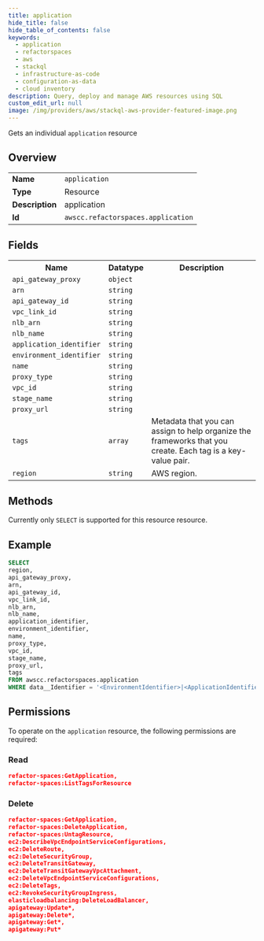 ```yaml
---
title: application
hide_title: false
hide_table_of_contents: false
keywords:
  - application
  - refactorspaces
  - aws
  - stackql
  - infrastructure-as-code
  - configuration-as-data
  - cloud inventory
description: Query, deploy and manage AWS resources using SQL
custom_edit_url: null
image: /img/providers/aws/stackql-aws-provider-featured-image.png
---
```

Gets an individual <code>application</code> resource

## Overview
<table><tbody>
<tr><td><b>Name</b></td><td><code>application</code></td></tr>
<tr><td><b>Type</b></td><td>Resource</td></tr>
<tr><td><b>Description</b></td><td>application</td></tr>
<tr><td><b>Id</b></td><td><code>awscc.refactorspaces.application</code></td></tr>
</tbody></table>

## Fields
<table><tbody>
<tr><th>Name</th><th>Datatype</th><th>Description</th></tr>
<tr><td><code>api_gateway_proxy</code></td><td><code>object</code></td><td></td></tr>
<tr><td><code>arn</code></td><td><code>string</code></td><td></td></tr>
<tr><td><code>api_gateway_id</code></td><td><code>string</code></td><td></td></tr>
<tr><td><code>vpc_link_id</code></td><td><code>string</code></td><td></td></tr>
<tr><td><code>nlb_arn</code></td><td><code>string</code></td><td></td></tr>
<tr><td><code>nlb_name</code></td><td><code>string</code></td><td></td></tr>
<tr><td><code>application_identifier</code></td><td><code>string</code></td><td></td></tr>
<tr><td><code>environment_identifier</code></td><td><code>string</code></td><td></td></tr>
<tr><td><code>name</code></td><td><code>string</code></td><td></td></tr>
<tr><td><code>proxy_type</code></td><td><code>string</code></td><td></td></tr>
<tr><td><code>vpc_id</code></td><td><code>string</code></td><td></td></tr>
<tr><td><code>stage_name</code></td><td><code>string</code></td><td></td></tr>
<tr><td><code>proxy_url</code></td><td><code>string</code></td><td></td></tr>
<tr><td><code>tags</code></td><td><code>array</code></td><td>Metadata that you can assign to help organize the frameworks that you create. Each tag is a key-value pair.</td></tr>
<tr><td><code>region</code></td><td><code>string</code></td><td>AWS region.</td></tr>

</tbody></table>

## Methods
Currently only <code>SELECT</code> is supported for this resource resource.

## Example
```sql
SELECT
region,
api_gateway_proxy,
arn,
api_gateway_id,
vpc_link_id,
nlb_arn,
nlb_name,
application_identifier,
environment_identifier,
name,
proxy_type,
vpc_id,
stage_name,
proxy_url,
tags
FROM awscc.refactorspaces.application
WHERE data__Identifier = '<EnvironmentIdentifier>|<ApplicationIdentifier>';
```

## Permissions

To operate on the <code>application</code> resource, the following permissions are required:

### Read
```json
refactor-spaces:GetApplication,
refactor-spaces:ListTagsForResource
```

### Delete
```json
refactor-spaces:GetApplication,
refactor-spaces:DeleteApplication,
refactor-spaces:UntagResource,
ec2:DescribeVpcEndpointServiceConfigurations,
ec2:DeleteRoute,
ec2:DeleteSecurityGroup,
ec2:DeleteTransitGateway,
ec2:DeleteTransitGatewayVpcAttachment,
ec2:DeleteVpcEndpointServiceConfigurations,
ec2:DeleteTags,
ec2:RevokeSecurityGroupIngress,
elasticloadbalancing:DeleteLoadBalancer,
apigateway:Update*,
apigateway:Delete*,
apigateway:Get*,
apigateway:Put*
```

